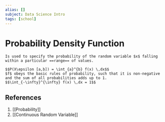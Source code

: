 ```yaml
---
alias: []
subject: Data Science Intro
tags: [school]
---
```

# Probability Density Function

```ad-note
Is used to specify the probability of the random variable $x$ falling within a particular ==range== of values.
```

```ad-math
$$P(X\epsilon [a,b]) = \int_{a}^{b} f(x) \,dx$$
$f$ obeys the basic rules of probability, such that it is non-negative and the sum of all probabilities adds up to 1.
$$\int_{-\infty}^{\infty} f(x) \,dx = 1$$
```

## References
1. [[Probability]]
2. [[Continuous Random Variable]]